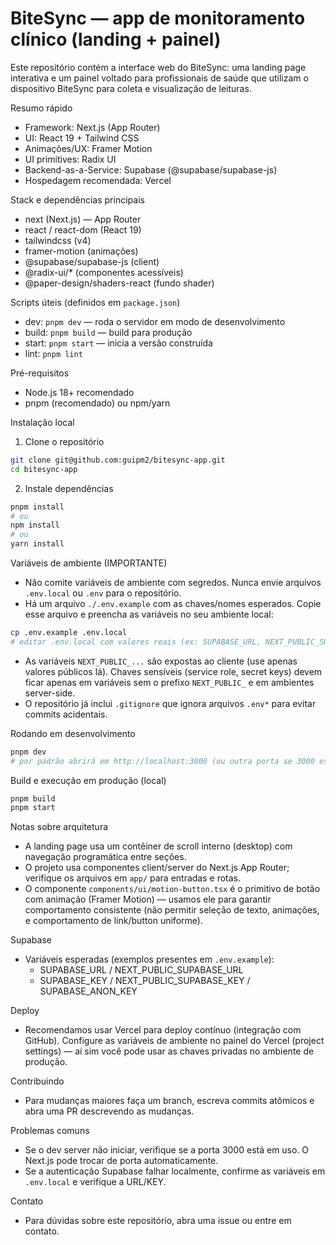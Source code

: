 # BiteSync — app de monitoramento clínico (landing + painel)

Este repositório contém a interface web do BiteSync: uma landing page interativa e um painel voltado para profissionais de saúde que utilizam o dispositivo BiteSync para coleta e visualização de leituras.

Resumo rápido
- Framework: Next.js (App Router)
- UI: React 19 + Tailwind CSS
- Animações/UX: Framer Motion
- UI primitives: Radix UI
- Backend-as-a-Service: Supabase (@supabase/supabase-js)
- Hospedagem recomendada: Vercel

Stack e dependências principais
- next (Next.js) — App Router
- react / react-dom (React 19)
- tailwindcss (v4)
- framer-motion (animações)
- @supabase/supabase-js (client)
- @radix-ui/* (componentes acessíveis)
- @paper-design/shaders-react (fundo shader)

Scripts úteis (definidos em `package.json`)
- dev: `pnpm dev` — roda o servidor em modo de desenvolvimento
- build: `pnpm build` — build para produção
- start: `pnpm start` — inicia a versão construída
- lint: `pnpm lint`

Pré-requisitos
- Node.js 18+ recomendado
- pnpm (recomendado) ou npm/yarn

Instalação local
1. Clone o repositório

```bash
git clone git@github.com:guipm2/bitesync-app.git
cd bitesync-app
```

2. Instale dependências

```bash
pnpm install
# ou
npm install
# ou
yarn install
```

Variáveis de ambiente (IMPORTANTE)
- Não comite variáveis de ambiente com segredos. Nunca envie arquivos `.env.local` ou `.env` para o repositório.
- Há um arquivo `./.env.example` com as chaves/nomes esperados. Copie esse arquivo e preencha as variáveis no seu ambiente local:

```bash
cp .env.example .env.local
# editar .env.local com valores reais (ex: SUPABASE_URL, NEXT_PUBLIC_SUPABASE_KEY, etc.)
```

- As variáveis `NEXT_PUBLIC_...` são expostas ao cliente (use apenas valores públicos lá). Chaves sensíveis (service role, secret keys) devem ficar apenas em variáveis sem o prefixo `NEXT_PUBLIC_` e em ambientes server-side.
- O repositório já inclui `.gitignore` que ignora arquivos `.env*` para evitar commits acidentais.

Rodando em desenvolvimento

```bash
pnpm dev
# por padrão abrirá em http://localhost:3000 (ou outra porta se 3000 estiver em uso)
```

Build e execução em produção (local)

```bash
pnpm build
pnpm start
```

Notas sobre arquitetura
- A landing page usa um contêiner de scroll interno (desktop) com navegação programática entre seções.
- O projeto usa componentes client/server do Next.js App Router; verifique os arquivos em `app/` para entradas e rotas.
- O componente `components/ui/motion-button.tsx` é o primitivo de botão com animação (Framer Motion) — usamos ele para garantir comportamento consistente (não permitir seleção de texto, animações, e comportamento de link/button uniforme).

Supabase
- Variáveis esperadas (exemplos presentes em `.env.example`):
  - SUPABASE_URL / NEXT_PUBLIC_SUPABASE_URL
  - SUPABASE_KEY / NEXT_PUBLIC_SUPABASE_KEY / SUPABASE_ANON_KEY

Deploy
- Recomendamos usar Vercel para deploy contínuo (integração com GitHub). Configure as variáveis de ambiente no painel do Vercel (project settings) — aí sim você pode usar as chaves privadas no ambiente de produção.

Contribuindo
- Para mudanças maiores faça um branch, escreva commits atômicos e abra uma PR descrevendo as mudanças.

Problemas comuns
- Se o dev server não iniciar, verifique se a porta 3000 está em uso. O Next.js pode trocar de porta automaticamente.
- Se a autenticação Supabase falhar localmente, confirme as variáveis em `.env.local` e verifique a URL/KEY.

Contato
- Para dúvidas sobre este repositório, abra uma issue ou entre em contato.
